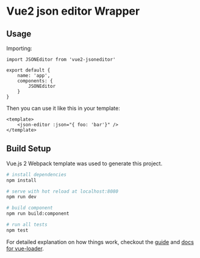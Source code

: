 # Vue2 json editor Wrapper

## Usage

Importing: 

```
import JSONEditor from 'vue2-jsoneditor'

export default {
    name: 'app',
    components: {
        JSONEditor
    }
}
```

Then you can use it like this in your template:

```
<template>
    <json-editor :json="{ foo: 'bar'}" />
</template>
```

## Build Setup

Vue.js 2 Webpack template was used to generate this project.

``` bash
# install dependencies
npm install

# serve with hot reload at localhost:8080
npm run dev

# build component
npm run build:component

# run all tests
npm test
```

For detailed explanation on how things work, checkout the [guide](http://vuejs-templates.github.io/webpack/) and [docs for vue-loader](http://vuejs.github.io/vue-loader).

